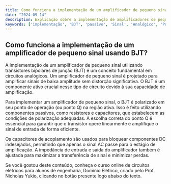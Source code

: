```yaml
---
title: Como funciona a implementação de um amplificador de pequeno sinal usando BJT?
date: "2024-09-14"
description: Explicação sobre a implementação de amplificadores de pequeno sinal utilizando transistores bipolares de junção (BJT) em circuitos analógicos.
keywords: ['implementação', 'BJT', 'passivo', 'Sinal', 'Analógico', 'Ponto', 'Pequeno']
---
```


## Como funciona a implementação de um amplificador de pequeno sinal usando BJT?

A implementação de um amplificador de pequeno sinal utilizando transistores bipolares de junção (BJT) é um conceito fundamental em circuitos analógicos. Um amplificador de pequeno sinal é projetado para amplificar sinais de baixa amplitude sem distorção significativa. O BJT é um componente ativo crucial nesse tipo de circuito devido à sua capacidade de amplificação.

Para implementar um amplificador de pequeno sinal, o BJT é polarizado em seu ponto de operação (ou ponto Q) na região ativa. Isso é feito utilizando componentes passivos, como resistores e capacitores, que estabelecem as condições de polarização adequadas. A escolha correta do ponto Q é essencial para garantir que o transistor opere linearmente e amplifique o sinal de entrada de forma eficiente.

Os capacitores de acoplamento são usados para bloquear componentes DC indesejados, permitindo que apenas o sinal AC passe para o estágio de amplificação. A impedância de entrada e saída do amplificador também é ajustada para maximizar a transferência de sinal e minimizar perdas.

Se você gostou deste conteúdo, conheça o curso online de circuitos elétricos para alunos de engenharia, Domínio Elétrico, criado pelo Prof. Nicholas Yukio, clicando no botão presente logo abaixo do texto.